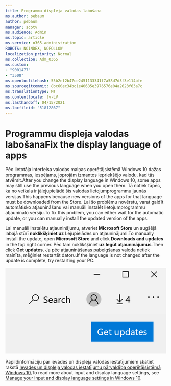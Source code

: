 ```yaml
---
title: Programmu displeja valodas labošana
ms.author: pebaum
author: pebaum
manager: scotv
ms.audience: Admin
ms.topic: article
ms.service: o365-administration
ROBOTS: NOINDEX, NOFOLLOW
localization_priority: Normal
ms.collection: Adm_O365
ms.custom:
- "9001477"
- "3508"
ms.openlocfilehash: 55b2ef2b47ce2451133341f7a58d7d3f3e114bfe
ms.sourcegitcommit: 8bc60ec34bc1e40685e3976576e04a2623f63a7c
ms.translationtype: MT
ms.contentlocale: lv-LV
ms.lasthandoff: 04/15/2021
ms.locfileid: "51812867"
---
```

# <a name="fix-the-display-language-of-apps"></a><span data-ttu-id="9c35f-102">Programmu displeja valodas labošana</span><span class="sxs-lookup"><span data-stu-id="9c35f-102">Fix the display language of apps</span></span>

<span data-ttu-id="9c35f-103">Pēc lietotāja interfeisa valodas maiņas operētājsistēmā Windows 10 dažas programmas, iespējams, joprojām izmantos iepriekšējo valodu, kad tās atvērsit.</span><span class="sxs-lookup"><span data-stu-id="9c35f-103">After you change the display language in Windows 10, some apps may still use the previous language when you open them.</span></span> <span data-ttu-id="9c35f-104">Tā notiek tāpēc, ka no veikala ir jālejupielādē šīs valodas lietojumprogrammu jaunās versijas.</span><span class="sxs-lookup"><span data-stu-id="9c35f-104">This happens because new versions of the apps for that language must be downloaded from the Store.</span></span> <span data-ttu-id="9c35f-105">Lai šo problēmu novērstu, varat gaidīt automātisko atjaunināšanu vai manuāli instalēt lietojumprogrammu atjaunināto versiju.</span><span class="sxs-lookup"><span data-stu-id="9c35f-105">To fix this problem, you can either wait for the automatic update, or you can manually install the updated version of the apps.</span></span>

<span data-ttu-id="9c35f-106">Lai manuāli instalētu atjauninājumu, atveriet **Microsoft Store** un augšējā labajā stūrī **noklikšķiniet uz** Lejupielādes un atjauninājumi.</span><span class="sxs-lookup"><span data-stu-id="9c35f-106">To manually install the update, open **Microsoft Store** and click **Downloads and updates** in the top right corner.</span></span> <span data-ttu-id="9c35f-107">Pēc tam noklikšķiniet **uz Iegūt atjauninājumus**.</span><span class="sxs-lookup"><span data-stu-id="9c35f-107">Then click **Get updates**.</span></span> <span data-ttu-id="9c35f-108">Ja pēc atjaunināšanas pabeigšanas valoda netiek mainīta, mēģiniet restartēt datoru.</span><span class="sxs-lookup"><span data-stu-id="9c35f-108">If the language is not changed after the update is complete, try restarting your PC.</span></span>

![Iegūstiet atjauninājumus.](media/get-updates.png)

<span data-ttu-id="9c35f-110">Papildinformāciju par ievades un displeja valodas iestatījumiem skatiet rakstā [Ievades un displeja valodas iestatījumu pārvaldība operētājsistēmā Windows 10.](https://support.microsoft.com/help/4027670/windows-10-add-and-switch-input-and-display-language-preferences)</span><span class="sxs-lookup"><span data-stu-id="9c35f-110">To read more about input and display language settings, see [Manage your input and display language settings in Windows 10](https://support.microsoft.com/help/4027670/windows-10-add-and-switch-input-and-display-language-preferences).</span></span>
